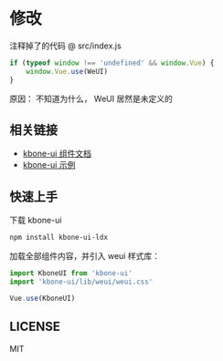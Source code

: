 # 修改

注释掉了的代码 @ src/index.js
```js
if (typeof window !== 'undefined' && window.Vue) {
    window.Vue.use(WeUI)
}
```

原因： 不知道为什么， WeUI 居然是未定义的


## 相关链接

* [kbone-ui 组件文档](https://wechat-miniprogram.github.io/kbone/docs/ui/intro/)
* [kbone-ui 示例](https://wechat-miniprogram.github.io/kboneui/ui/#/)

## 快速上手

下载 kbone-ui

```sh
npm install kbone-ui-ldx  
```

加载全部组件内容，并引入 weui 样式库：

```js
import KboneUI from 'kbone-ui'
import 'kbone-ui/lib/weui/weui.css'

Vue.use(KboneUI)
```


## LICENSE

MIT
